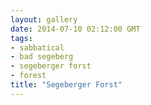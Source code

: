 ```yaml
---
layout: gallery
date: 2014-07-10 02:12:00 GMT
tags:
- sabbatical
- bad segeberg
- segeberger forst
- forest
title: "Segeberger Forst"
---
```

